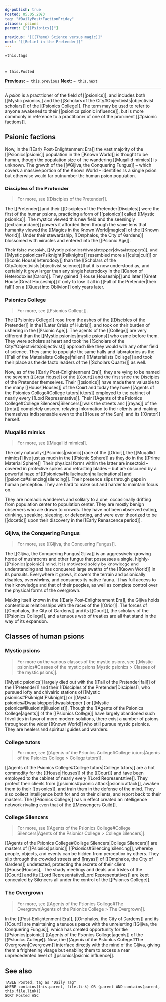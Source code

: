 ```yaml
---
dg-publish: true
Posted: 05.05.2023
tag: "#DailyPost/FactionFriday"
aliases: psions
parent: ["[[Psionics]]"]

previous: "[[(Theme) Science versus magic]]"
next: "[[Belief in the Pretender]]"
---
```

`=this.tags`
# 
`= this.Posted`

**Previous:** `= this.previous`
**Next:** `= this.next`

---

A *psion* is a practitioner of the field of [[psionics]], and includes both [[Mystic psionics]] and the [[Scholars of the City#Objectivists|objectivist scholars]] of the [[Psionics College]]. The term may be used to refer to anyone awakened to their [[psionics|psionic influence]], but is more commonly in reference to a practitioner of one of the prominent [[#psionic factions]].

## Psionic factions

Now, in the [[Early Post-Enlightenment Era]] the vast majority of the [[Psionics|psionic]] population in the [[Known World]] is thought to be human, though the population size of the wandering [[Muqallid mimics]] is unknown. The growth of the [[#Gljiva, the Conquering Fungus]] – which covers a massive portion of the Known World – identifies as a single psion but otherwise would far outnumber the human psion population.

### Disciples of the Pretender

> For more, see [[Disciples of the Pretender]].

The [[Pretender]] and their [[Disciples of the Pretender|Disciples]] were the first of the human psions, practicing a form of [[psionics]] called [[Mystic psionics]]. The mystics viewed this new field and the seemingly [[extramundane]] powers it afforded them through the same lens that humanity viewed the [[Magics in the Known World|magics]] of the [[Known World]]. Under their stewardship, [[Omphalos, the City of Gardens]] blossomed with miracles and entered into the [[Psionic Age]].

Their false messiah, [[Mystic psionics#dwaalstepper|dwaalsteppers]], and [[Mystic psionics#Psiknight|Psiknights]] resembled more a [[cults|cult]] or [[Iconic House|heterodoxy]] than the [[Scholars of the City#objectivists|objectivist science]] that it is now understood as, and certainly it grew larger than any single heterodoxy in the [[Canon of Heterodoxies|Canon]]. They gained [[House|Houseship]] and later [[Great House|Great Houseship]] if only to lose it all in [[Fall of the Pretender|their fall]] on a [[Quest into Oblivion]] only years later.

### Psionics College

> For more, see [[Psionics College]].

The [[Psionics College]] rose from the ashes of the [[Disciples of the Pretender]] in the [[Later Crisis of Hubris]], and took on their burden of ushering in the [[Psionic Age]]. The agents of the [[College]] are very different than the [[Mystic psionics|mystic psions]] who came before them. They were scholars at heart and took the [[Scholars of the City#Objectivists|objectivist]] approach like they would with any other field of science. They came to populate the same halls and laboratories as the [[Fall of the Materialists College|fallen]] [[Materialists College]] and took their place as the de facto leaders of the [[Scholars Quarter]] as well.

Now, as of the [[Early Post-Enlightenment Era]], they are vying to be named the seventh [[Great House]] of the [[Court]] and the first since the Disciples of the Pretender themselves. Their [[psionics]] have made them valuable to the many [[House|Houses]] of the Court and today they have [[Agents of the Psionics College#College tutors|tutors]] employed to the cabinet of nearly every [[Lord Representative]]. Their [[Agents of the Psionics College#College Silencers|Silencers]] walk the streets and [[rayas]] of the [[rota]] completely unseen, relaying information to their clients and making themselves indispensable even to the [[House of the Sun]] and its [[Orator]] herself.

### Muqallid mimics

> For more, see [[Muqallid mimics]].

The only naturally-[[Psionics|psionic]] race of the [[Orior]], the [[Muqallid mimics]] live just as much in the [[Psionic Sphere]] as they do in the [[Prime Material Sphere]]. Their physical forms within the latter are insectoid – covered in protective spikes and retracting blades – but are obscured by a powerful haze of [[Psionics#Hallucination|hallucinations]] and [[psionics#silencing|silencing]]. Their presence slips through gaps in human perception. They are hard to make out and harder to maintain focus on.

They are nomadic wanderers and solitary to a one, occasionally drifting from population center to population center. They are mostly benign observers who are drawn to crowds. They have not been observed eating, drinking, speaking, sleeping, or defecating, and were even theorized to be [[docetic]] upon their discovery in the [[Early Renascence period]].

### Gljiva, the Conquering Fungus

> For more, see [[Gljiva, the Conquering Fungus]].

The [[Gljiva, the Conquering Fungus|Gljiva]] is an aggressively-growing horde of mushrooms and other fungus that possesses a single, highly-[[Psionics|psionic]] mind. It is motivated solely by knowledge and understanding and has conquered large swaths of the [[Known World]] in its pursuits. Everywhere it grows, it covers the terrain and psionically disables, overwhelms, and consumes its native fauna. It has full access to their knowledge and that of their peoples, as well as complete control over the physical forms of the overgrown.

Making itself known in the [[Early Post-Enlightenment Era]], the Gljiva holds contentious relationships with the races of the [[Orior]]. The forces of [[Omphalos, the City of Gardens]] and its [[Court]], the scholars of the [[Psionics College]], and a tenuous web of treaties are all that stand in the way of its expansion.

## Classes of human psions

### Mystic psions

> For more on the various classes of the mystic psions, see [[Mystic psionics#Classes of the mystic psions|Mystic psionics > Classes of the mystic psions]].

[[Mystic psionics]] largely died out with the [[Fall of the Pretender|fall]] of the [[Pretender]] and their [[Disciples of the Pretender|Disciples]], who pursued lofty and chivalric stations of [[Mystic psionics#Psiknight|Psiknight]] or [[Mystic psionics#Dwaalstepper|dwaalstepper]] or [[Mystic psionics#Illusionist|illusionist]]. Though the [[Agents of the Psionics College|agents]] of the [[Psionics College]] have largely abandoned such frivolities in favor of more modern solutions, there exist a number of psions throughout the wider [[Known World]] who still pursue mystic psionics. They are healers and spiritual guides and warders.

### College tutors

> For more, see [[Agents of the Psionics College#College tutors|Agents of the Psionics College > College tutors]].

[[Agents of the Psionics College#College tutors|College tutors]] are a hot commodity for the [[House|Houses]] of the [[Court]] and have been employed to the cabinet of nearly every [[Lord Representative]]. They protect their clients from [[psionics#psionic attack|psionic attack]], awaken them to their [[psionics]], and train them in the defense of the mind. They also collect intelligence both for and on their clients, and report back to their masters. The [[Psionics College]] has in effect created an intelligence network rivaling even that of the [[Messengers Guild]].

### College Silencers

> For more, see [[Agents of the Psionics College#College Silencers|Agents of the Psionics College > College Silencers]].

[[Agents of the Psionics College#College Silencers|College Silencers]] are masters of [[Psionics|psionic]] [[Psionics#Silencing|silencing]], whereby people, objects, and events can be hidden from perception by others. They slip through the crowded streets and [[rayas]] of [[Omphalos, the City of Gardens]] undetected, protecting the secrets of their client [[House|Houses]]. The shady meetings and deals and tristes of the [[Court]] and its [[Lord Representative|Lord Representatives]] are kept concealed by Silencers all under the control of the [[Psionics College]].

### The Overgrown

> For more, see [[Agents of the Psionics College#The Overgrown|Agents of the Psionics College > The Overgrown]].

In the [[Post-Enlightenment Era]], [[Omphalos, the City of Gardens]] and its [[Court]] are maintaining a tenuous peace with the unrelenting [[Gljiva, the Conquering Fungus]], which has created opportunity for the [[Psionics|psionic]] [[Agents of the Psionics College|agents]] of the [[Psionics College]]. Now, the [[Agents of the Psionics College#The Overgrown|Overgrown]] interface directly with the mind of the Gljiva, giving them a frightening visage but enabling them to access a near unprecedented level of [[psionics|psionic influence]].

## See also

```dataview
TABLE Posted, tag as "Daily Tag"
WHERE contains(this.parent, file.link) OR (parent AND contains(parent, this.file.link))
SORT Posted ASC
```